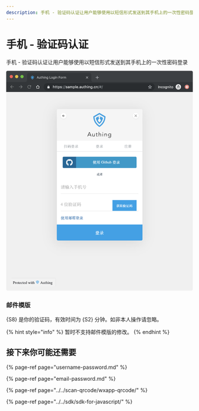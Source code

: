 ```yaml
---
description: 手机 - 验证码认证让用户能够使用以短信形式发送到其手机上的一次性密码登录
---
```


# 手机 - 验证码认证

手机 - 验证码认证让用户能够使用以短信形式发送到其手机上的一次性密码登录

![&#x57FA;&#x4E8E;&#x77ED;&#x4FE1;&#x7684;&#x4E00;&#x6B21;&#x6027;&#x5BC6;&#x7801;&#x767B;&#x5F55;&#x65B9;&#x5F0F;](../../.gitbook/assets/image%20%28114%29.png)

### 邮件模版

{S8} 是你的验证码，有效时间为 {S2} 分钟。如非本人操作请忽略。

{% hint style="info" %}
暂时不支持邮件模版的修改。
{% endhint %}

## 接下来你可能还需要

{% page-ref page="username-password.md" %}

{% page-ref page="email-password.md" %}

{% page-ref page="../../scan-qrcode/wxapp-qrcode/" %}

{% page-ref page="../../sdk/sdk-for-javascript/" %}

